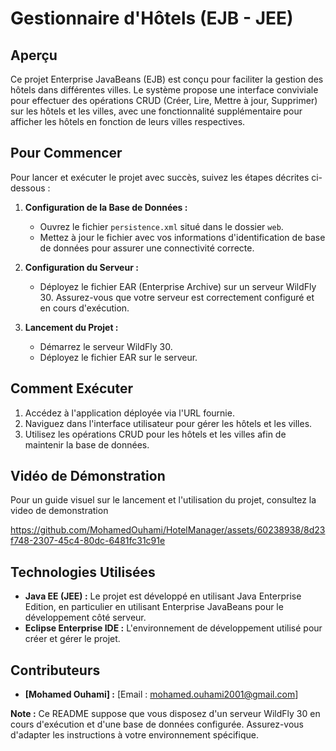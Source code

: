 # Gestionnaire d'Hôtels (EJB - JEE)

## Aperçu

Ce projet Enterprise JavaBeans (EJB) est conçu pour faciliter la gestion des hôtels dans différentes villes. Le système propose une interface conviviale pour effectuer des opérations CRUD (Créer, Lire, Mettre à jour, Supprimer) sur les hôtels et les villes, avec une fonctionnalité supplémentaire pour afficher les hôtels en fonction de leurs villes respectives.

## Pour Commencer

Pour lancer et exécuter le projet avec succès, suivez les étapes décrites ci-dessous :

1. **Configuration de la Base de Données :**
   - Ouvrez le fichier `persistence.xml` situé dans le dossier `web`.
   - Mettez à jour le fichier avec vos informations d'identification de base de données pour assurer une connectivité correcte.

2. **Configuration du Serveur :**
   - Déployez le fichier EAR (Enterprise Archive) sur un serveur WildFly 30. Assurez-vous que votre serveur est correctement configuré et en cours d'exécution.

3. **Lancement du Projet :**
   - Démarrez le serveur WildFly 30.
   - Déployez le fichier EAR sur le serveur.

## Comment Exécuter

1. Accédez à l'application déployée via l'URL fournie.
2. Naviguez dans l'interface utilisateur pour gérer les hôtels et les villes.
3. Utilisez les opérations CRUD pour les hôtels et les villes afin de maintenir la base de données.

## Vidéo de Démonstration

Pour un guide visuel sur le lancement et l'utilisation du projet, consultez la video de demonstration

https://github.com/MohamedOuhami/HotelManager/assets/60238938/8d23f748-2307-45c4-80dc-6481fc31c91e

## Technologies Utilisées

- **Java EE (JEE) :** Le projet est développé en utilisant Java Enterprise Edition, en particulier en utilisant Enterprise JavaBeans pour le développement côté serveur.
- **Eclipse Enterprise IDE :** L'environnement de développement utilisé pour créer et gérer le projet.

## Contributeurs

- **[Mohamed Ouhami] :** [Email : mohamed.ouhami2001@gmail.com]


**Note :** Ce README suppose que vous disposez d'un serveur WildFly 30 en cours d'exécution et d'une base de données configurée. Assurez-vous d'adapter les instructions à votre environnement spécifique.
